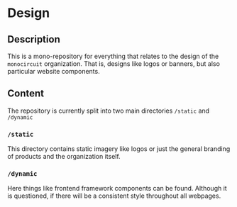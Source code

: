# Design

## Description

This is a mono-repository for everything that relates to the design of the `monocircuit` organization. That is, designs like logos or banners, but also particular website components.

## Content

The repository is currently split into two main directories `/static` and `/dynamic`

### `/static`

This directory contains static imagery like logos or just the general branding of products and the organization itself.

### `/dynamic`

Here things like frontend framework components can be found. Although it is questioned, if there will be a consistent style throughout all webpages.

